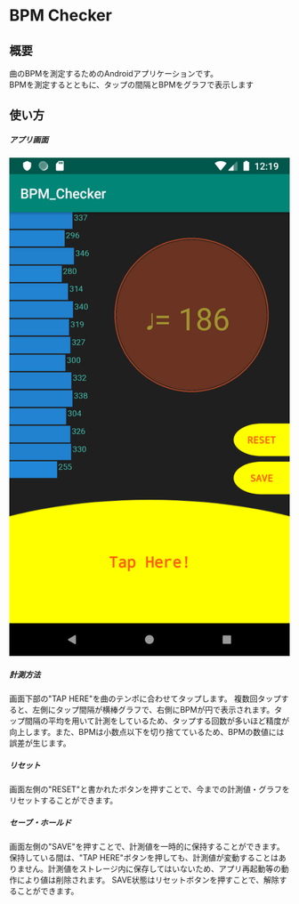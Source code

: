 # BPM Checker  
## 概要  
曲のBPMを測定するためのAndroidアプリケーションです。  
BPMを測定するとともに、タップの間隔とBPMをグラフで表示します  
  
## 使い方  
##### アプリ画面 
![アプリ画面](https://github.com/pikohan-suzuki/BPM_Checker/blob/images/Screenshot_1557749945.png) 
##### 計測方法  
画面下部の"TAP HERE"を曲のテンポに合わせてタップします。 
複数回タップすると、左側にタップ間隔が横棒グラフで、右側にBPMが円で表示されます。タップ間隔の平均を用いて計測をしているため、タップする回数が多いほど精度が向上します。また、BPMは小数点以下を切り捨てているため、BPMの数値には誤差が生じます。    
##### リセット  
画面左側の"RESET"と書かれたボタンを押すことで、今までの計測値・グラフをリセットすることができます。   
##### セーブ・ホールド  
画面左側の"SAVE"を押すことで、計測値を一時的に保持することができます。保持している間は、"TAP HERE"ボタンを押しても、計測値が変動することはありません。計測値をストレージ内に保存してはいないため、アプリ再起動等の動作により値は削除されます。 
SAVE状態はリセットボタンを押すことで、解除することができます。

